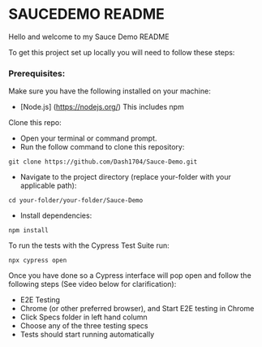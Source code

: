 # SAUCEDEMO README

Hello and welcome to my Sauce Demo README

To get this project set up locally you will need to follow these steps:

### Prerequisites:

Make sure you have the following installed on your machine:

- [Node.js] (https://nodejs.org/) This includes npm

Clone this repo:

- Open your terminal or command prompt.
- Run the follow command to clone this repository:

```
git clone https://github.com/Dash1704/Sauce-Demo.git

```

- Navigate to the project directory (replace your-folder with your applicable path):
```
cd your-folder/your-folder/Sauce-Demo
```

- Install dependencies:

```
npm install
```

To run the tests with the Cypress Test Suite run:

```
npx cypress open
```

Once you have done so a Cypress interface will pop open and follow the following steps (See video below for clarification):

- E2E Testing
- Chrome (or other preferred browser), and Start E2E testing in Chrome
- Click Specs folder in left hand column
- Choose any of the three testing specs
- Tests should start running automatically













